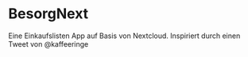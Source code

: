 # BesorgNext
Eine Einkaufslisten App auf Basis von Nextcloud. Inspiriert durch einen Tweet von @kaffeeringe
